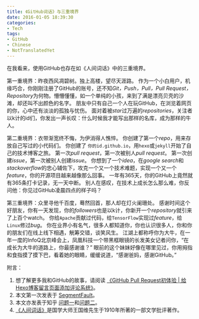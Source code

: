 ```yaml
---
title: 《GitHub词话》与三重境界
date: 2016-01-05 18:39:30
categories:
- Tech
tags:
- GitHub
- Chinese
- NotTranslatedYet
---
```


在我看来，使用GitHub也存在如《人间词话》中的三重境界。

第一重境界：昨夜西风凋碧树。独上高楼，望尽天涯路。
作为一个小白用户，机缘巧合，你刚刚注册了GitHub的账号，还不知*Git，Push，Pull，Pull Request，Repository*为何物。懵懵懂懂，如一个单纯的小孩，来到了满是漂亮贝壳的沙滩，却还叫不出颜色的名字。
朋友中只有自己一个人在玩GitHub，在浏览着网页的你，心中还有淡淡的孤独与忧伤。
面对着被*star*过万遍的*repositories*，关注者以k计的id们，你发出一声长叹：什么时候我才能写出那样的名库，成为那样的牛人。

第二重境界：衣带渐宽终不悔，为伊消得人憔悴。
你创建了第一个*repo*，用来存放自己写过的小代码们。
你创建了 `你的id.github.io`，用`hexo`或`jekyll`开始了自己的技术博客之旅。
第一次*pull request*，第一次被别人*pull request*。
第一次创建*issue*，第一次被别人创建*issue*。
你想到了一个*idea*，在*google search*和*stackoverflow*的忠心辅佐下，攻克一个又一个技术难题，实现一个又一个*feature*，你的开源项目越来越像那么回事。
一年有365天，你的GitHub上竟然就有365条打卡记录，无一天中断。
别人在感叹，在技术上成长怎么那么难，你反问他：你见过GitHub凌晨四点的样子吗？

第三重境界：众里寻他千百度，蓦然回首，那人却在灯火阑珊处。
感谢时间这个好朋友，你有一天发现，你的*followers*也是以k计，你新开一个*repository*就引来了上百个watch。
你给`Apache`贡献过代码，给`TensorFlow`实现过*feature*，给`Linux`修过*bug*。
你在业界小有名气，很多人都知道你，你也认识很多人，你和你的朋友们在线上线下相遇，觥筹交错，谈笑风生。
江湖上都称呼你为大牛，在一年一度的InfoQ北京峰会上，凤凰科技一个带黑框眼镜的长发美女记者问你，“在成长为大牛的道路上，你最感谢谁？” 眼前的这个妹妹好像在哪里见过，你用拇指和食指摸了摸下巴，看着她的眼睛，缓缓说道，“感谢爸妈，感谢GitHub。”

附言：
1. 想了解更多我和GitHub的故事，请阅读 [《GitHub Pull Request初体验 | 给Hexo博客留言页面添加评论系统》](http://handsdirty.github.io/2015/12/30/my-first-pull-request/)。
2. 本文第一次发表于 [SegmentFault](http://segmentfault.com/q/1010000004240527/a-1020000004255675)。
3. 本文亦发表于知乎 [问题一](https://www.zhihu.com/question/28976652/answer/80189926)和[问题二](https://www.zhihu.com/question/20070065/answer/80189595)。
4. [《人间词话》](https://zh.wikipedia.org/wiki/%E4%BA%BA%E9%97%B4%E8%AF%8D%E8%AF%9D)是国学大师王国维先生于1910年所著的一部文学批评著作。
